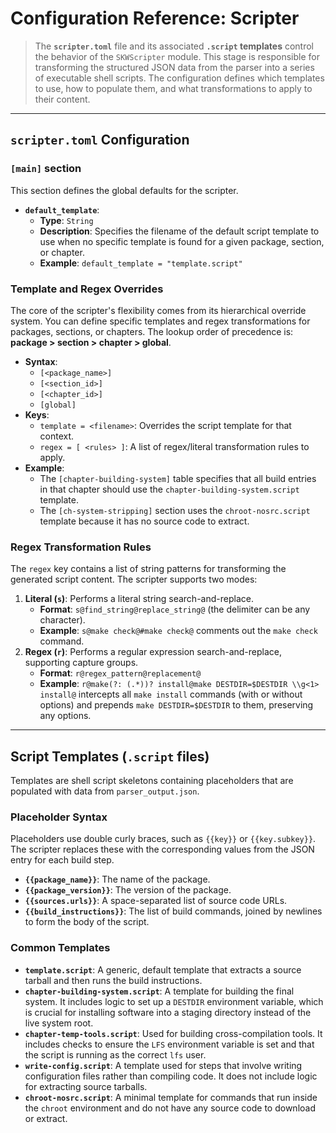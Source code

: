 # Configuration Reference: Scripter

> The **`scripter.toml`** file and its associated **`.script` templates** control the behavior of the `SKWScripter` module. This stage is responsible for transforming the structured JSON data from the parser into a series of executable shell scripts. The configuration defines which templates to use, how to populate them, and what transformations to apply to their content.

---

## `scripter.toml` Configuration

### `[main]` section

This section defines the global defaults for the scripter.

* **`default_template`**:
    * **Type**: `String`
    * **Description**: Specifies the filename of the default script template to use when no specific template is found for a given package, section, or chapter.
    * **Example**: `default_template = "template.script"`

### Template and Regex Overrides

The core of the scripter's flexibility comes from its hierarchical override system. You can define specific templates and regex transformations for packages, sections, or chapters. The lookup order of precedence is: **package > section > chapter > global**.

* **Syntax**:
    * `[<package_name>]`
    * `[<section_id>]`
    * `[<chapter_id>]`
    * `[global]`
* **Keys**:
    * `template = <filename>`: Overrides the script template for that context.
    * `regex = [ <rules> ]`: A list of regex/literal transformation rules to apply.
* **Example**:
    * The `[chapter-building-system]` table specifies that all build entries in that chapter should use the `chapter-building-system.script` template.
    * The `[ch-system-stripping]` section uses the `chroot-nosrc.script` template because it has no source code to extract.

### Regex Transformation Rules

The `regex` key contains a list of string patterns for transforming the generated script content. The scripter supports two modes:

1.  **Literal (`s`)**: Performs a literal string search-and-replace.
    * **Format**: `s@find_string@replace_string@` (the delimiter can be any character).
    * **Example**: `s@make check@#make check@` comments out the `make check` command.
2.  **Regex (`r`)**: Performs a regular expression search-and-replace, supporting capture groups.
    * **Format**: `r@regex_pattern@replacement@`
    * **Example**: `r@make(?: (.*))? install@make DESTDIR=$DESTDIR \\g<1> install@` intercepts all `make install` commands (with or without options) and prepends `make DESTDIR=$DESTDIR` to them, preserving any options.

---

## Script Templates (`.script` files)

Templates are shell script skeletons containing placeholders that are populated with data from `parser_output.json`.

### Placeholder Syntax

Placeholders use double curly braces, such as `{{key}}` or `{{key.subkey}}`. The scripter replaces these with the corresponding values from the JSON entry for each build step.

* **`{{package_name}}`**: The name of the package.
* **`{{package_version}}`**: The version of the package.
* **`{{sources.urls}}`**: A space-separated list of source code URLs.
* **`{{build_instructions}}`**: The list of build commands, joined by newlines to form the body of the script.

### Common Templates

* **`template.script`**: A generic, default template that extracts a source tarball and then runs the build instructions.
* **`chapter-building-system.script`**: A template for building the final system. It includes logic to set up a `DESTDIR` environment variable, which is crucial for installing software into a staging directory instead of the live system root.
* **`chapter-temp-tools.script`**: Used for building cross-compilation tools. It includes checks to ensure the `LFS` environment variable is set and that the script is running as the correct `lfs` user.
* **`write-config.script`**: A template used for steps that involve writing configuration files rather than compiling code. It does not include logic for extracting source tarballs.
* **`chroot-nosrc.script`**: A minimal template for commands that run inside the `chroot` environment and do not have any source code to download or extract.
